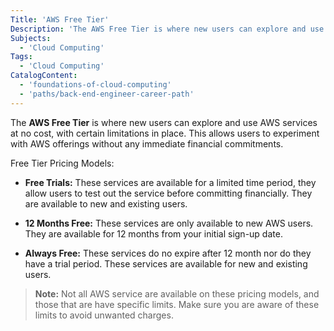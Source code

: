```yaml
---
Title: 'AWS Free Tier'
Description: 'The AWS Free Tier is where new users can explore and use AWS services at no cost.'
Subjects:
  - 'Cloud Computing'
Tags:
  - 'Cloud Computing'
CatalogContent:
  - 'foundations-of-cloud-computing'
  - 'paths/back-end-engineer-career-path'
---
```

The **AWS Free Tier** is where new users can explore and use AWS services at no cost, with certain limitations in place. This allows users to experiment with AWS offerings without any immediate financial commitments.

Free Tier Pricing Models:

* **Free Trials:** These services are available for a limited time period, they allow users to test out the service before committing financially. They are available to new and existing users.

* **12 Months Free:** These services are only available to new AWS users. They are available for 12 months from your initial sign-up date.

* **Always Free:** These services do no expire after 12 month nor do they have a trial period. These services are available for new and existing users.

> **Note:** Not all AWS service are available on these pricing models, and those that are have specific limits. Make sure you are aware of these limits to avoid unwanted charges.

